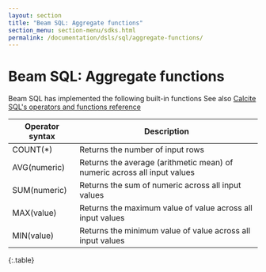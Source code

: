 ```yaml
---
layout: section
title: "Beam SQL: Aggregate functions"
section_menu: section-menu/sdks.html
permalink: /documentation/dsls/sql/aggregate-functions/
---
```


# Beam SQL: Aggregate functions

Beam SQL has implemented the following built-in functions See also [Calcite
SQL's operators and functions
reference](http://calcite.apache.org/docs/reference.html#operators-and-functions)

| Operator syntax | Description |
| ---- | ---- |
| COUNT(*) | Returns the number of input rows |
| AVG(numeric) | Returns the average (arithmetic mean) of numeric across all input values |
| SUM(numeric) | Returns the sum of numeric across all input values |
| MAX(value) | Returns the maximum value of value across all input values |
| MIN(value) | Returns the minimum value of value across all input values |
{:.table}
